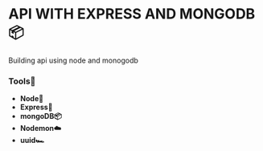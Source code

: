# API WITH EXPRESS AND MONGODB📦
Building api using node and monogodb

### __**Tools**🔧__

* __Node💚__
* __Express🖤__
* __mongoDB📦__
* __Nodemon☁️__
* __uuid🏎️__